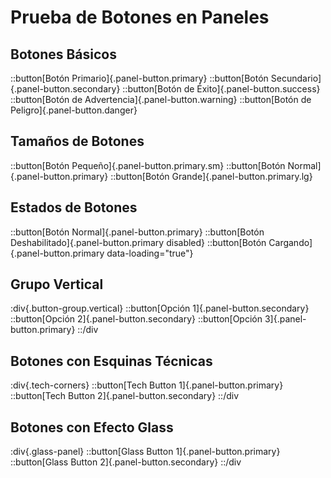 # Prueba de Botones en Paneles

## Botones Básicos

::button[Botón Primario]{.panel-button.primary}
::button[Botón Secundario]{.panel-button.secondary}
::button[Botón de Éxito]{.panel-button.success}
::button[Botón de Advertencia]{.panel-button.warning}
::button[Botón de Peligro]{.panel-button.danger}

## Tamaños de Botones

::button[Botón Pequeño]{.panel-button.primary.sm}
::button[Botón Normal]{.panel-button.primary}
::button[Botón Grande]{.panel-button.primary.lg}

## Estados de Botones

::button[Botón Normal]{.panel-button.primary}
::button[Botón Deshabilitado]{.panel-button.primary disabled}
::button[Botón Cargando]{.panel-button.primary data-loading="true"}

## Grupo Vertical

:div{.button-group.vertical}
::button[Opción 1]{.panel-button.secondary}
::button[Opción 2]{.panel-button.secondary}
::button[Opción 3]{.panel-button.primary}
::/div

## Botones con Esquinas Técnicas

:div{.tech-corners}
::button[Tech Button 1]{.panel-button.primary}
::button[Tech Button 2]{.panel-button.secondary}
::/div

## Botones con Efecto Glass

:div{.glass-panel}
::button[Glass Button 1]{.panel-button.primary}
::button[Glass Button 2]{.panel-button.secondary}
::/div 
